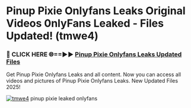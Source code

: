 # Pinup Pixie Onlyfans Leaks Original Videos 0nlyFans Leaked - Files Updated! (tmwe4)

<h3>🔴 CLICK HERE 🌐==►► <a href="https://tinyurl.com/x26r9saj" rel="nofollow">Pinup Pixie Onlyfans Leaks Updated Files</a></h3>

Get Pinup Pixie Onlyfans Leaks and all content. Now you can access all videos and pictures of Pinup Pixie Onlyfans Leaks. New Updated Files 2025!

[![tmwe4](https://i.imgur.com/LkgZPqh.gif)](https://tinyurl.com/x26r9saj)
pinup pixie leaked onlyfans